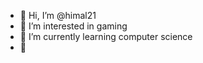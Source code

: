 - 👋 Hi, I’m @himal21
- 👀 I’m interested in gaming 
- 🌱 I’m currently learning computer science 
- 💞️
<!---
himal21/himal21 is a ✨ special ✨ repository because its `README.md` (this file) appears on your GitHub profile.
You can click the Preview link to take a look at your changes.
--->
